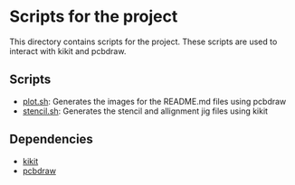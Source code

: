 # Scripts for the project

This directory contains scripts for the project. These scripts are used to interact with kikit and pcbdraw.

## Scripts

- [plot.sh](plot.sh): Generates the images for the README.md files using pcbdraw
- [stencil.sh](stencil.sh): Generates the stencil and allignment jig files using kikit

## Dependencies

- [kikit](https://github.com/yaqwsx/KiKit)
- [pcbdraw](https://github.com/yaqwsx/PcbDraw)

